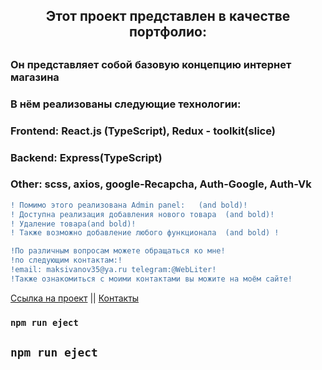 <h2 align="center">Этот проект представлен в качестве портфолио:<h2>

### Он представляет собой базовую концепцию интернет магазина

### В нём реализованы следующие технологии:

### Frontend: React.js (TypeScript), Redux - toolkit(slice)

### Backend: Express(TypeScript)

### Other: scss, axios, google-Recapcha, Auth-Google, Auth-Vk

```diff
! Помимо этого реализована Admin panel:   (and bold)!
! Доступна реализация добавления нового товара  (and bold)!
! Удаление товара(and bold)!
! Также возможно добавление любого функционала  (and bold) !
```

```diff
!По различным вопросам можете обращаться ко мне!
!по следующим контактам:!
!email: maksivanov35@ya.ru telegram:@WebLiter!
!Также ознакомиться с моими контактами вы можите на моём сайте!
```

<a href="https://store.web-liter.ru/">Ссылка на проект</a> ||
<a href="https://web-liter.ru/contacts">Контакты</a>

### `npm run eject`

## `npm run eject`

